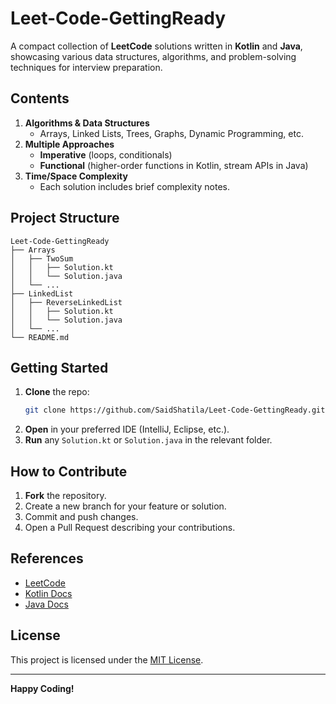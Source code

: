 # Leet-Code-GettingReady

A compact collection of **LeetCode** solutions written in **Kotlin** and **Java**, showcasing various data structures, algorithms, and problem-solving techniques for interview preparation.

## Contents

1. **Algorithms & Data Structures**  
   - Arrays, Linked Lists, Trees, Graphs, Dynamic Programming, etc.
2. **Multiple Approaches**  
   - **Imperative** (loops, conditionals)  
   - **Functional** (higher-order functions in Kotlin, stream APIs in Java)
3. **Time/Space Complexity**  
   - Each solution includes brief complexity notes.

## Project Structure

```
Leet-Code-GettingReady
├── Arrays
│   ├── TwoSum
│   │   ├── Solution.kt
│   │   └── Solution.java
│   └── ...
├── LinkedList
│   ├── ReverseLinkedList
│   │   ├── Solution.kt
│   │   └── Solution.java
│   └── ...
└── README.md
```

## Getting Started

1. **Clone** the repo:
   ```bash
   git clone https://github.com/SaidShatila/Leet-Code-GettingReady.git
   ```
2. **Open** in your preferred IDE (IntelliJ, Eclipse, etc.).
3. **Run** any `Solution.kt` or `Solution.java` in the relevant folder.

## How to Contribute

1. **Fork** the repository.
2. Create a new branch for your feature or solution.
3. Commit and push changes.
4. Open a Pull Request describing your contributions.

## References

- [LeetCode](https://leetcode.com)  
- [Kotlin Docs](https://kotlinlang.org/docs/home.html)  
- [Java Docs](https://docs.oracle.com/en/java/)

## License

This project is licensed under the [MIT License](LICENSE).

---

**Happy Coding!**
